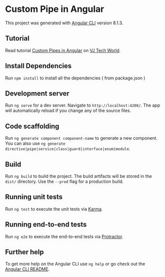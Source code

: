 # Custom Pipe in Angular

This project was generated with [Angular CLI](https://github.com/angular/angular-cli) version 8.1.3.

## Tutorial 

Read tutorial [Custom Pipes in Angular](https://vjtechworld.com/2019/09/custom-pipes-in-angular.html) on [VJ Tech World](https://vjtechworld.com). 

## Install Dependencies

Run `npm install` to install all the dependencies ( from package.json )

## Development server

Run `ng serve` for a dev server. Navigate to `http://localhost:4200/`. The app will automatically reload if you change any of the source files.

## Code scaffolding

Run `ng generate component component-name` to generate a new component. You can also use `ng generate directive|pipe|service|class|guard|interface|enum|module`.

## Build

Run `ng build` to build the project. The build artifacts will be stored in the `dist/` directory. Use the `--prod` flag for a production build.

## Running unit tests

Run `ng test` to execute the unit tests via [Karma](https://karma-runner.github.io).

## Running end-to-end tests

Run `ng e2e` to execute the end-to-end tests via [Protractor](http://www.protractortest.org/).

## Further help

To get more help on the Angular CLI use `ng help` or go check out the [Angular CLI README](https://github.com/angular/angular-cli/blob/master/README.md).
